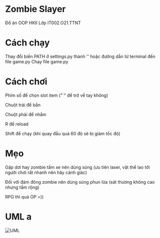 # Zombie Slayer
Đồ án OOP HKII Lớp IT002.O21.TTNT

# Cách chạy
Thay đổi biến PATH ở settings.py thành '' hoặc đường dẫn từ terminal đến file game.py
Chạy file game.py

# Cách chơi
Phím số để chọn slot item ("`" để trở về tay không)

Chuột trái để bắn

Chuột phải để nhắm

R để reload

Shift để chạy (khi quay đầu quá 60 độ sẽ bị giảm tốc độ)

# Mẹo
Gặp dơi hay zombie tầm xe nên dùng súng (ưu tiên laser, vật thể lao tới người chơi rất nhanh nên hãy cảnh giác)

Đối với đám đông zombie nên dùng súng phun lửa (sát thương không cao nhưng tầm rộng)

RPG thì quá OP =))

# UML a
![UML](https://media.discordapp.net/attachments/1030096023328149509/1251284671723999292/OOP_diagram_layout.drawio.png?ex=666e0529&is=666cb3a9&hm=a1d6803d2b68876b577de154917e7e7744fcb005c4e529696661c6241f9323ad&=&format=webp&quality=lossless&width=935&height=565)
 
